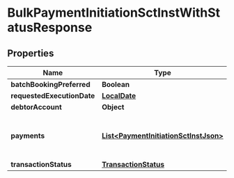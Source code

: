 
# BulkPaymentInitiationSctInstWithStatusResponse

## Properties
Name | Type | Description | Notes
------------ | ------------- | ------------- | -------------
**batchBookingPreferred** | **Boolean** |  |  [optional]
**requestedExecutionDate** | [**LocalDate**](LocalDate.md) |  |  [optional]
**debtorAccount** | **Object** |  | 
**payments** | [**List&lt;PaymentInitiationSctInstJson&gt;**](PaymentInitiationSctInstJson.md) | A list of JSON bodies for SCT INST payments. | 
**transactionStatus** | [**TransactionStatus**](TransactionStatus.md) |  |  [optional]




